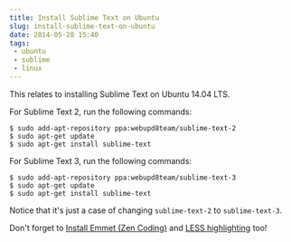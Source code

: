 ---title: Install Sublime Text on Ubuntuslug: install-sublime-text-on-ubuntudate: 2014-05-28 15:40tags:  - ubuntu - sublime - linux---This relates to installing Sublime Text on Ubuntu 14.04 LTS. 

For Sublime Text 2, run the following commands:

    $ sudo add-apt-repository ppa:webupd8team/sublime-text-2
    $ sudo apt-get update
    $ sudo apt-get install sublime-text

For Sublime Text 3, run the following commands:

    $ sudo add-apt-repository ppa:webupd8team/sublime-text-3
    $ sudo apt-get update
    $ sudo apt-get install sublime-text

Notice that it's just a case of changing `sublime-text-2` to `sublime-text-3`.

Don't forget to [Install Emmet (Zen Coding)](http://adamkdean.co.uk/blog/read/85/install-emmet-zen-coding-in-sublime-text) and [LESS highlighting](http://adamkdean.co.uk/blog/read/101/install-less-highlighting-in-sublime-text) too!